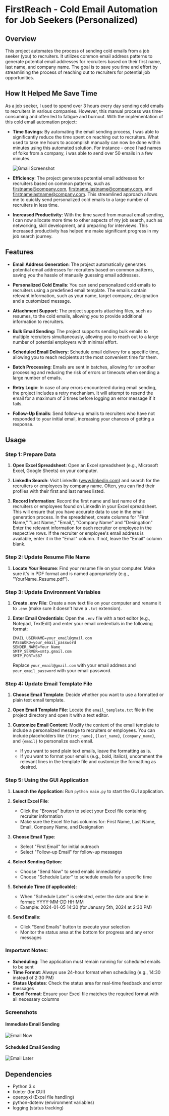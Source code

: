 # FirstReach - Cold Email Automation for Job Seekers (Personalized)

## Overview

This project automates the process of sending cold emails from a job seeker (you) to recruiters. It utilizes common email address patterns to generate potential email addresses for recruiters based on their first name, last name, and company name. The goal is to save you time and effort by streamlining the process of reaching out to recruiters for potential job opportunities.

## How It Helped Me Save Time

As a job seeker, I used to spend over 3 hours every day sending cold emails to recruiters in various companies. However, this manual process was time-consuming and often led to fatigue and burnout. With the implementation of this cold email automation project:

- **Time Savings**: By automating the email sending process, I was able to significantly reduce the time spent on reaching out to recruiters. What used to take me hours to accomplish manually can now be done within minutes using this automated solution. For instance - once I had names of folks from a company, i was able to send over 50 emails in a few minutes.

    ![Gmail Screenshot](./output_img/output_img.png.png)

- **Efficiency**: The project generates potential email addresses for recruiters based on common patterns, such as firstname@company.com, firstname.lastname@company.com, and firstnamelastname@company.com. This streamlined approach allows me to quickly send personalized cold emails to a large number of recruiters in less time.

- **Increased Productivity**: With the time saved from manual email sending, I can now allocate more time to other aspects of my job search, such as networking, skill development, and preparing for interviews. This increased productivity has helped me make significant progress in my job search journey.


## Features

- **Email Address Generation**: The project automatically generates potential email addresses for recruiters based on common patterns, saving you the hassle of manually guessing email addresses.

- **Personalized Cold Emails**: You can send personalized cold emails to recruiters using a predefined email template. The emails contain relevant information, such as your name, target company, designation and a customized message.

- **Attachment Support**: The project supports attaching files, such as resumes, to the cold emails, allowing you to provide additional information to recruiters.

- **Bulk Email Sending:** The project supports sending bulk emails to multiple recruiters simultaneously, allowing you to reach out to a large number of potential employers with minimal effort.

- **Scheduled Email Delivery**: Schedule email delivery for a specific time, allowing you to reach recipients at the most convenient time for them.

- **Batch Processing**: Emails are sent in batches, allowing for smoother processing and reducing the risk of errors or timeouts when sending a large number of emails.

- **Retry Logic**: In case of any errors encountered during email sending, the project includes a retry mechanism. It will attempt to resend the email for a maximum of 3 times before logging an error message if it fails.

- **Follow-Up Emails**: Send follow-up emails to recruiters who have not responded to your initial email, increasing your chances of getting a response.


## Usage

### Step 1: Prepare Data

1. **Open Excel Spreadsheet**: Open an Excel spreadsheet (e.g., Microsoft Excel, Google Sheets) on your computer.

2. **LinkedIn Search**: Visit LinkedIn (www.linkedin.com) and search for the recruiters or employees by company name. Often, you can find their profiles with their first and last names listed.

3. **Record Information**: Record the first name and last name of the recruiters or employees found on LinkedIn in your Excel spreadsheet. This will ensure that you have accurate data to use in the email generation process. In the spreadsheet, create columns for "First Name," "Last Name," "Email,", "Company Name" and "Desingation" Enter the relevant information for each recruiter or employee in the respective rows. If the recruiter or employee's email address is available, enter it in the "Email" column. If not, leave the "Email" column blank.

### Step 2: Update Resume File Name

1. **Locate Your Resume**: Find your resume file on your computer. Make sure it's in PDF format and is named appropriately (e.g., "YourName_Resume.pdf").

### Step 3: Update Environment Variables

1. **Create .env File**: Create a new text file on your computer and rename it to `.env` (make sure it doesn't have a `.txt` extension).

2. **Enter Email Credentials**: Open the `.env` file with a text editor (e.g., Notepad, TextEdit) and enter your email credentials in the following format:

   ```plaintext
   EMAIL_USERNAME=your_email@gmail.com
   PASSWORD=your_email_password
   SENDER_NAME=Your Name
   SMTP_SERVER=smtp.gmail.com
   SMTP_PORT=587
   ```

   Replace `your_email@gmail.com` with your email address and `your_email_password` with your email password.

### Step 4: Update Email Template File

1. **Choose Email Template**: Decide whether you want to use a formatted or plain text email template.

2. **Open Email Template File**: Locate the `email_template.txt` file in the project directory and open it with a text editor.

3. **Customize Email Content**: Modify the content of the email template to include a personalized message to recruiters or employees. You can include placeholders like `{first_name}`, `{last_name}`, `{company_name}`, and `{email}` to personalize each email.

   - If you want to send plain text emails, leave the formatting as is.
   - If you want to format your emails (e.g., bold, italics), uncomment the relevant lines in the template file and customize the formatting as desired.

### Step 5: Using the GUI Application

1. **Launch the Application**: Run `python main.py` to start the GUI application.

2. **Select Excel File**: 
   - Click the "Browse" button to select your Excel file containing recruiter information
   - Make sure the Excel file has columns for: First Name, Last Name, Email, Company Name, and Designation

3. **Choose Email Type**:
   - Select "First Email" for initial outreach
   - Select "Follow-up Email" for follow-up messages

4. **Select Sending Option**:
   - Choose "Send Now" to send emails immediately
   - Choose "Schedule Later" to schedule emails for a specific time

5. **Schedule Time (if applicable)**:
   - When "Schedule Later" is selected, enter the date and time in format: YYYY-MM-DD HH:MM
   - Example: 2024-01-05 14:30 (for January 5th, 2024 at 2:30 PM)

6. **Send Emails**:
   - Click "Send Emails" button to execute your selection
   - Monitor the status area at the bottom for progress and any error messages

### Important Notes:

- **Scheduling**: The application must remain running for scheduled emails to be sent
- **Time Format**: Always use 24-hour format when scheduling (e.g., 14:30 instead of 2:30 PM)
- **Status Updates**: Check the status area for real-time feedback and error messages
- **Excel Format**: Ensure your Excel file matches the required format with all necessary columns

### Screenshots

#### Immediate Email Sending
![Email Now](./output_img/email_sent_now.png.png)

#### Scheduled Email Sending
![Email Later](./output_img/email_sent_later.png.png)

## Dependencies

- Python 3.x
- tkinter (for GUI)
- openpyxl (Excel file handling)
- python-dotenv (environment variables)
- logging (status tracking)
